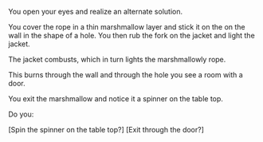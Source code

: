You open your eyes and realize an alternate solution.

You cover the rope in a thin marshmallow layer and stick it on the on the wall
in the shape of a hole. You then rub the fork on the jacket and light the
jacket.

The jacket combusts, which in turn lights the marshmallowly rope.

This burns through the wall and through the hole you see a room with a door.

You exit the marshmallow and notice it a spinner on the table top.

Do you:

[Spin the spinner on the table top?]
[Exit through the door?]
